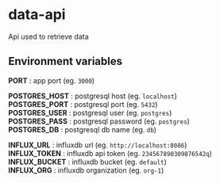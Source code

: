 # data-api
Api used to retrieve data

## Environment variables

 **PORT** : app port              (eg. `3000`)

 **POSTGRES_HOST** : postgresql host       (eg. `localhost`)\
 **POSTGRES_PORT** : postgresql port       (eg. `5432`)\
 **POSTGRES_USER** : postgresql user       (eg. `postgres`)\
 **POSTGRES_PASS** : postgresql password   (eg. `postgres`)\
 **POSTGRES_DB**   : postgresql db name    (eg. `db`)

 **INFLUX_URL**    : influxdb url          (eg. `http://localhost:8086`)\
 **INFLUX_TOKEN**  : influxdb api token    (eg. `234567890309876542q`)\
 **INFLUX_BUCKET** : influxdb bucket       (eg. `default`)\
 **INFLUX_ORG**    : influxdb organization (eg. `org-1`)

